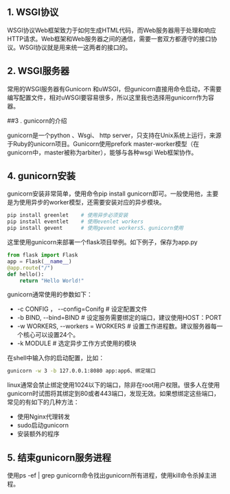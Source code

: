 ## 1. WSGI协议
WSGI协议Web框架致力于如何生成HTML代码，而Web服务器用于处理和响应HTTP请求。Web框架和Web服务器之间的通信，需要一套双方都遵守的接口协议。WSGI协议就是用来统一这两者的接口的。
## 2. WSGI服务器

常用的WSGI服务器有Gunicorn 和uWSGI，但gunicorn直接用命令启动，不需要编写配置文件，相对uWSGI要容易很多，所以这里我也选择用gunicorn作为容器。

##3 . gunicorn的介绍

gunicorn是一个python 、Wsgi、 http server，只支持在Unix系统上运行，来源于Ruby的unicorn项目。Gunicorn使用prefork master-worker模型（在gunicorn中，master被称为arbiter），能够与各种wsgi Web框架协作。

## 4. gunicorn安装

gunicorn安装非常简单，使用命令pip install gunicorn即可。一般使用他，主要是为使用异步的worker模型，还需要安装对应的异步模块。
```bash
pip install greenlet    # 使用异步必须安装
pip install eventlet    # 使用evenlet workers
pip install gevent      # 使用gevent workers5、gunicorn使用
```
这里使用gunicorn来部署一个flask项目举例。如下例子，保存为app.py
```python
from flask import Flask
app = Flask(__name__)
@app.route("/")
def hello():
	return "Hello World!"
```	
gunicorn通常使用的参数如下：
* -c CONFIG ， --config=Conifg    # 设定配置文件
* -b  BIND,  --bind=BIND              #  设定服务需要绑定的端口，建议使用HOST：PORT
* -w  WORKERS,  --workers = WORKERS  # 设置工作进程数。建议服务器每一个核心可以设置24个。
* -k  MODULE                                  # 选定异步工作方式使用的模块


在shell中输入你的启动配置，比如：
```bash
gunicorn -w 3 -b 127.0.0.1:8080 app:app6、绑定端口
```
linux通常会禁止绑定使用1024以下的端口，除非在root用户权限。很多人在使用gunicorn时试图将其绑定到80或者443端口，发现无效。如果想绑定这些端口，常见的有如下的几种方法：
* 使用Nginx代理转发
* sudo启动gunicorn
* 安装额外的程序

## 5. 结束gunicorn服务进程
使用ps -ef | grep gunicorn命令找出gunicorn所有进程，使用kill命令杀掉主进程。

